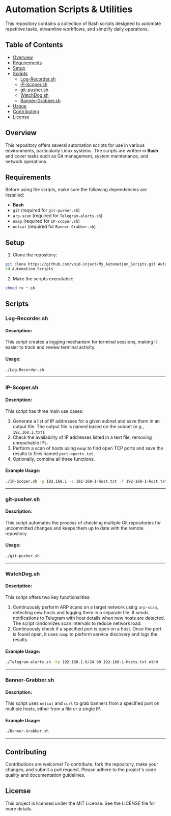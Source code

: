 # Automation Scripts & Utilities

This repository contains a collection of Bash scripts designed to automate repetitive tasks, streamline workflows, and simplify daily operations.

## Table of Contents

- [Overview](#overview)
- [Requirements](#requirements)
- [Setup](#setup)
- [Scripts](#scripts)
    - [Log-Recorder.sh](#log-recordersh)
    - [IP-Scoper.sh](#ip-scopersh)
    - [git-pusher.sh](#git-pushersh)
    - [WatchDog.sh](#watchdogssh)
    - [Banner-Grabber.sh](#banner-grabbersh)
- [Usage](#usage)
- [Contributing](#contributing)
- [License](#license)

## Overview

This repository offers several automation scripts for use in various environments, particularly Linux systems. The scripts are written in **Bash** and cover tasks such as Git management, system maintenance, and network operations.

## Requirements

Before using the scripts, make sure the following dependencies are installed:

- **Bash**
- `git` (required for `git-pusher.sh`)
- `arp-scan` (required for `Telegram-alerts.sh`)
- `nmap` (required for `IP-scoper.sh`)
- `netcat` (required for `Banner-Grabber.sh`)

## Setup

1. Clone the repository:

```bash
git clone https://github.com/void-inject/My_Automation_Scripts.git Automation_Scripts
cd Automation_Scripts
```

2. Make the scripts executable:

```bash
chmod +x *.sh
```

## Scripts

### Log-Recorder.sh

#### Description:

This script creates a logging mechanism for terminal sessions, making it easier to track and review terminal activity.

#### Usage:

```bash
./Log-Recorder.sh
```

---

### IP-Scoper.sh

#### Description:

This script has three main use cases:

1. Generate a list of IP addresses for a given subnet and save them in an output file. The output file is named based on the subnet (e.g., `192.168.1.txt`).
2. Check the availability of IP addresses listed in a text file, removing unreachable IPs.
3. Perform a scan of hosts using `nmap` to find open TCP ports and save the results to files named `port-<port>.txt`.
4. Optionally, combine all three functions.

#### Example Usage:

```bash
./IP-Scoper.sh -g 192.168.1 -s 192-168-1-host.txt -f 192-168-1-host.txt
```

---

### git-pusher.sh

#### Description:

This script automates the process of checking multiple Git repositories for uncommitted changes and keeps them up to date with the remote repository.

#### Usage:

```bash
./git-pusher.sh
```

---

### WatchDog.sh

#### Description:

This script offers two key functionalities:

1. Continuously perform ARP scans on a target network using `arp-scan`, detecting new hosts and logging them in a separate file. It sends notifications to Telegram with host details when new hosts are detected. The script randomizes scan intervals to reduce network load.
2. Continuously check if a specified port is open on a host. Once the port is found open, it uses `nmap` to perform service discovery and logs the results.

#### Example Usage:

```bash
./Telegram-alerts.sh -hp 192.168.1.0/24 80 192-168-1-hosts.txt eth0
```

---

### Banner-Grabber.sh

#### Description:

This script uses `netcat` and `curl` to grab banners from a specified port on multiple hosts, either from a file or a single IP.

#### Example Usage:

```bash
./Banner-Grabber.sh 
```

---

## Contributing

Contributions are welcome! To contribute, fork the repository, make your changes, and submit a pull request. Please adhere to the project's code quality and documentation guidelines.

## License

This project is licensed under the MIT License. See the LICENSE file for more details.